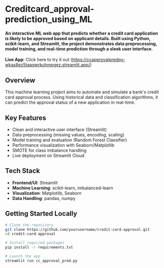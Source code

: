 # Creditcard_approval-prediction_using_ML
#### An interactive ML web app that predicts whether a credit card application is likely to be approved based on applicant details. Built using Python, scikit-learn, and Streamlit, the project demonstrates data preprocessing, model training, and real-time prediction through a sleek user interface.
**Live App**: Click here to try it out (https://ccapprovalpredpy-wkas8ez5taaqwrkuhmpgez.streamlit.app/)
## Overview
This machine learning project aims to automate and simulate a bank's credit card approval process. Using historical data and classification algorithms, it can predict the approval status of a new application in real-time.

## Key Features

- Clean and interactive user interface (Streamlit)
- Data preprocessing (missing values, encoding, scaling)
- Model training and evaluation (Random Forest Classifier)
- Performance visualization with Seaborn/Matplotlib
- SMOTE for class imbalance handling
- Live deployment on Streamlit Cloud

## Tech Stack
- **Frontend/UI**: Streamlit
- **Machine Learning**: scikit-learn, imbalanced-learn
- **Visualization**: Matplotlib, Seaborn
- **Data Handling**: pandas, numpy

## Getting Started Locally
```bash
# Clone the repository
git clone https://github.com/yourusername/credit-card-approval.git
cd credit-card-approval

# Install required packages
pip install -r requirements.txt

# Launch the app
streamlit run cc_approval_pred.py

